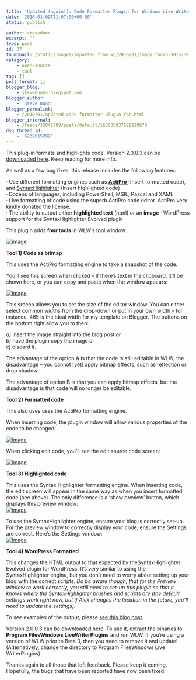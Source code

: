 ```yaml
---
title: 'Updated (again!): Code Formatter Plugin for Windows Live Writer'
date: '2010-01-09T21:07:00+00:00'
status: publish

author: stevedunn
excerpt: ''
type: post
id: 37
thumbnail: /static/images/imported_from_wp/2010/01/image_thumb-5B15-5D.png
category:
    - open-source
    - tool
tag: []
post_format: []
blogger_blog:
    - stevedunns.blogspot.com
blogger_author:
    - 'Steve Dunn'
blogger_permalink:
    - /2010/01/updated-code-formatter-plugin-for.html
blogger_internal:
    - /feeds/32841709/posts/default/163635037699929970
dsq_thread_id:
    - '6238615289'
---
```

This plug-in formats and highlights code. Version 2.0.0.3 can be [downloaded here](http://sites.google.com/a/dunnhq.com/steve/CodeFormatterPlugin2.0.0.3.zip?attredirects=0). Keep reading for more info.

As well as a few bug fixes, this release includes the following features:

· Use different formatting engines such as [**ActiPro** ](http://www.actiprosoftware.com/Products/DotNet/WindowsForms/SyntaxEditor/Default.aspx)(Insert formatted code), and [SyntaxHighlighter](http://alexgorbatchev.com/wiki/SyntaxHighlighter:Demo) (Insert highlighted code)  
· Dozens of languages, including PowerShell, MSIL, Pascal and XAML  
· Live formatting of code using the superb ActiPro code editor. ActiPro very kindly donated the license.  
· The ability to output either **highlighted text** (html) or an **image** · WordPress support for the SyntaxHighlighter Evolved plugin

This plugin adds **four tools** in WLW’s tool window:

[![image](https://lh6.ggpht.com/_bIhihWOyLpw/S0jh3HeF5bI/AAAAAAAABmE/OW94DbGPMW8/image_thumb%5B15%5D.png?imgmax=800 "image")](https://lh4.ggpht.com/_bIhihWOyLpw/S0jh2R2qIwI/AAAAAAAABmA/_XcKx99thbk/s1600-h/image%5B27%5D.png)

**Tool 1) Code as bitmap**

This uses the ActiPro formatting engine to take a snapshot of the code.

You’ll see this screen when clicked – if there’s text in the clipboard, it’ll be shown here, or you can copy and paste when the window appears:

[![image](https://lh5.ggpht.com/_bIhihWOyLpw/S0jh5XL7F7I/AAAAAAAABm4/dh3N0HtWhKc/image_thumb%5B16%5D.png?imgmax=800 "image")](https://lh5.ggpht.com/_bIhihWOyLpw/S0jh4DeQhxI/AAAAAAAABmw/8myBHxtVfGY/s1600-h/image%5B28%5D.png)

This srceen allows you to set the size of the editor window. You can either select common widths from the drop-down or put in your own width – for instance, 465 is the ideal width for my template on Blogger. The buttons on the bottom right allow you to then:

*a)* insert the image straight into the blog post or  
*b)* have the plugin copy the image or  
c) discard it.

The advantage of the option A is that the code is still editable in WLW; the disadvantage – you cannot \[yet\] apply bitmap effects, such as reflection or drop shadow.

The advantage of option B is that you can apply bitmap effects, but the disadvantage is that code will no longer be editable.

**Tool 2) Formatted code**

This also uses uses the ActiPro formatting engine.

When inserting code, the plugin window will allow various properties of the code to be changed:

[![image](https://lh5.ggpht.com/_bIhihWOyLpw/S0jh7GLsatI/AAAAAAAABnI/QxGapuPzoss/image_thumb%5B17%5D.png?imgmax=800 "image")](https://lh4.ggpht.com/_bIhihWOyLpw/S0jh6K_HyZI/AAAAAAAABnA/yEdtq8v7dfI/s1600-h/image%5B29%5D.png)

When clicking edit code, you’ll see the edit source code screen:

[![image](https://lh3.ggpht.com/_bIhihWOyLpw/S0jh89B3KqI/AAAAAAAABnY/qw26NOYDziM/image_thumb%5B18%5D.png?imgmax=800 "image")](https://lh6.ggpht.com/_bIhihWOyLpw/S0jh7_ku-SI/AAAAAAAABnM/jXZX2r-__io/s1600-h/image%5B30%5D.png)

**Tool 3) Highlighted code**

This uses the Syntax Highlighter formatting engine. When inserting code, the edit screen will appear in the same way as when you insert formatted code (see above). The only difference is a ‘show preview’ button, which displays this preview window:  
[![image](https://lh3.ggpht.com/_bIhihWOyLpw/S0jh-mAsSdI/AAAAAAAABno/S9v-5czRCxs/image_thumb%5B19%5D.png?imgmax=800 "image")](https://lh3.ggpht.com/_bIhihWOyLpw/S0jh98LDvoI/AAAAAAAABng/bEGSH3JLB3U/s1600-h/image%5B31%5D.png)

To use the SyntaxHighlighter engine, ensure your blog is correctly set-up. For the preview window to correctly display your code, ensure the Settings are correct. Here’s the Settings window:  
[![image](https://lh4.ggpht.com/_bIhihWOyLpw/S0jiAlLtuPI/AAAAAAAABn4/tLG6HLaj7aA/image_thumb%5B20%5D.png?imgmax=800 "image")](https://lh4.ggpht.com/_bIhihWOyLpw/S0jh_nC5lVI/AAAAAAAABnw/6G2mf8mVyLs/s1600-h/image%5B32%5D.png)

**Tool 4) WordPress Formatted**

This changes the HTML output to that expected by theSyntaxHighlighter Evolved plugin for WordPress. It’s very similar to using the SyntaxHighlighter engine, but you don’t need to worry about setting up your blog with the correct scripts. *Do be aware though, that for the Preview window to work correctly, you still need to set-up this plugin so that it knows where the SyntaxHighlighter brushes and scripts are (the default settings work right now, but if Alex changes the location in the future, you’ll need to update the settings).*

To see examples of the output, please [see this blog post](https://blog.dunnhq.com/posts/2009/03/06/new-version-of-the-code-formatter-plugin/).

Version 2.0.0.3 can be [downloaded here](http://sites.google.com/a/dunnhq.com/steve/CodeFormatterPlugin2.0.0.3.zip?attredirects=0). To use it, extract the binaries to **Program FilesWindows LiveWriterPlugins** and run WLW. If you’re using a version of WLW prior to Beta 3, then you need to remove it and update! (Alternatively, change the directory to Program FilesWindows Live WriterPlugins)

Thanks again to all those that left feedback. Please keep it coming. Hopefully, the bugs that have been reported have now been fixed.